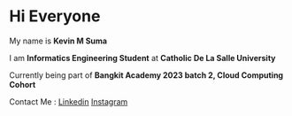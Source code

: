 # Hi Everyone 

My name is **Kevin M Suma**

I am **Informatics Engineering Student** at **Catholic De La Salle University**

Currently being part of **Bangkit Academy 2023 batch 2, Cloud Computing Cohort**

Contact Me :
[Linkedin](https://www.linkedin.com/in/kevin-suma/)
[Instagram](https://www.instagram.com/kvsums/)



<!--
**1400w4/1400w4** is a ✨ _special_ ✨ repository because its `README.md` (this file) appears on your GitHub profile.

Here are some ideas to get you started:

- 🔭 I’m currently working on ...
- 🌱 I’m currently learning ...
- 👯 I’m looking to collaborate on ...
- 🤔 I’m looking for help with ...
- 💬 Ask me about ...
- 📫 How to reach me: ...
- 😄 Pronouns: ...
- ⚡ Fun fact: ...
-->
